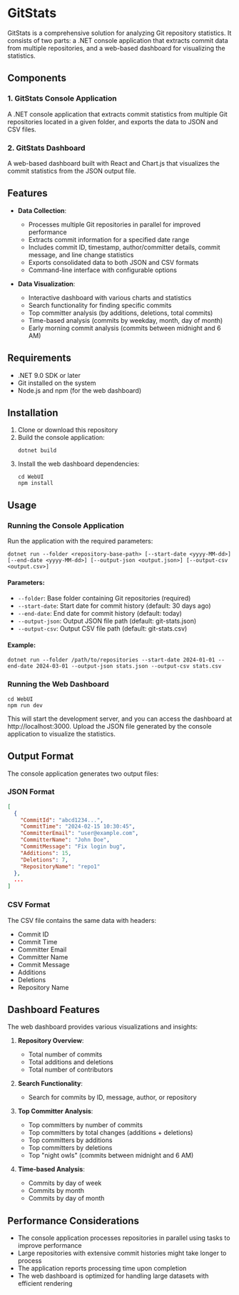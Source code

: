 # GitStats

GitStats is a comprehensive solution for analyzing Git repository statistics. It consists of two parts: a .NET console application that extracts commit data from multiple repositories, and a web-based dashboard for visualizing the statistics.

## Components

### 1. GitStats Console Application

A .NET console application that extracts commit statistics from multiple Git repositories located in a given folder, and exports the data to JSON and CSV files.

### 2. GitStats Dashboard

A web-based dashboard built with React and Chart.js that visualizes the commit statistics from the JSON output file.

## Features

- **Data Collection**:
  - Processes multiple Git repositories in parallel for improved performance
  - Extracts commit information for a specified date range
  - Includes commit ID, timestamp, author/committer details, commit message, and line change statistics
  - Exports consolidated data to both JSON and CSV formats
  - Command-line interface with configurable options

- **Data Visualization**:
  - Interactive dashboard with various charts and statistics
  - Search functionality for finding specific commits
  - Top committer analysis (by additions, deletions, total commits)
  - Time-based analysis (commits by weekday, month, day of month)
  - Early morning commit analysis (commits between midnight and 6 AM)

## Requirements

- .NET 9.0 SDK or later
- Git installed on the system
- Node.js and npm (for the web dashboard)

## Installation

1. Clone or download this repository
2. Build the console application:
   ```
   dotnet build
   ```
3. Install the web dashboard dependencies:
   ```
   cd WebUI
   npm install
   ```

## Usage

### Running the Console Application

Run the application with the required parameters:

```
dotnet run --folder <repository-base-path> [--start-date <yyyy-MM-dd>] [--end-date <yyyy-MM-dd>] [--output-json <output.json>] [--output-csv <output.csv>]
```

#### Parameters:

- `--folder`: Base folder containing Git repositories (required)
- `--start-date`: Start date for commit history (default: 30 days ago)
- `--end-date`: End date for commit history (default: today)
- `--output-json`: Output JSON file path (default: git-stats.json)
- `--output-csv`: Output CSV file path (default: git-stats.csv)

#### Example:

```
dotnet run --folder /path/to/repositories --start-date 2024-01-01 --end-date 2024-03-01 --output-json stats.json --output-csv stats.csv
```

### Running the Web Dashboard

```
cd WebUI
npm run dev
```

This will start the development server, and you can access the dashboard at http://localhost:3000. Upload the JSON file generated by the console application to visualize the statistics.

## Output Format

The console application generates two output files:

### JSON Format

```json
[
  {
    "CommitId": "abcd1234...",
    "CommitTime": "2024-02-15 10:30:45",
    "CommitterEmail": "user@example.com",
    "CommitterName": "John Doe",
    "CommitMessage": "Fix login bug",
    "Additions": 15,
    "Deletions": 7,
    "RepositoryName": "repo1"
  },
  ...
]
```

### CSV Format

The CSV file contains the same data with headers:
- Commit ID
- Commit Time
- Committer Email
- Committer Name
- Commit Message
- Additions
- Deletions
- Repository Name

## Dashboard Features

The web dashboard provides various visualizations and insights:

1. **Repository Overview**:
   - Total number of commits
   - Total additions and deletions
   - Total number of contributors

2. **Search Functionality**:
   - Search for commits by ID, message, author, or repository

3. **Top Committer Analysis**:
   - Top committers by number of commits
   - Top committers by total changes (additions + deletions)
   - Top committers by additions
   - Top committers by deletions
   - Top "night owls" (commits between midnight and 6 AM)

4. **Time-based Analysis**:
   - Commits by day of week
   - Commits by month
   - Commits by day of month

## Performance Considerations

- The console application processes repositories in parallel using tasks to improve performance
- Large repositories with extensive commit histories might take longer to process
- The application reports processing time upon completion
- The web dashboard is optimized for handling large datasets with efficient rendering